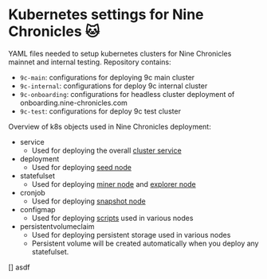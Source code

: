 # Kubernetes settings for Nine Chronicles 🐱

YAML files needed to setup kubernetes clusters for Nine Chronicles mainnet and internal testing. Repository contains:

- `9c-main`: configurations for deploying 9c main cluster
- `9c-internal`: configurations for deploy 9c internal cluster
- `9c-onboarding`: configurations for headless cluster deployment of onboarding.nine-chronicles.com
- `9c-test`: configurations for deploy 9c test cluster


Overview of k8s objects used in Nine Chronicles deployment:
- service
  - Used for deploying the overall [cluster service](https://github.com/planetarium/9c-k8s-config/blob/master/9c-main/service.yaml)
- deployment
  - Used for deploying [seed node](https://github.com/planetarium/9c-k8s-config/blob/master/9c-main/seed-deployment-1.yaml)
- statefulset
  - Used for deploying [miner node](https://github.com/planetarium/9c-k8s-config/blob/master/9c-main/miner-1.yaml) and [explorer node](https://github.com/planetarium/9c-k8s-config/blob/master/9c-main/explorer.yaml)
- cronjob
  - Used for deploying [snapshot node](https://github.com/planetarium/9c-k8s-config/blob/master/9c-main/snapshot.yaml)
- configmap
  - Used for deploying [scripts](https://github.com/planetarium/9c-k8s-config/blob/master/9c-main/configmap.yaml) used in various nodes
- persistentvolumeclaim
  - Used for deploying persistent storage used in various nodes
  - Persistent volume will be created automatically when you deploy any statefulset.

[]
asdf
